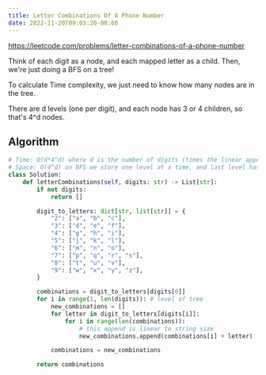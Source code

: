 ```yaml
---
title: Letter Combinations Of A Phone Number
date: 2022-11-20T09:03:20-08:00
---
```


https://leetcode.com/problems/letter-combinations-of-a-phone-number

Think of each digit as a node, and each mapped letter as a child. Then, we're just doing a BFS on a tree!

To calculate Time complexity, we just need to know how many nodes are in the tree.

There are d levels (one per digit), and each node has 3 or 4 children, so that's 4^d nodes.


## Algorithm

```python
# Time: O(d*4^d) where d is the number of digits (times the linear append operation)
# Space: O(4^d) on BFS we store one level at a time, and last level has half of the nodes
class Solution:
    def letterCombinations(self, digits: str) -> List[str]:
        if not digits:
            return []

        digit_to_letters: dict[str, list[str]] = {
            "2": ["a", "b", "c"],
            "3": ["d", "e", "f"],
            "4": ["g", "h", "i"],
            "5": ["j", "k", "l"],
            "6": ["m", "n", "o"],
            "7": ["p", "q", "r", "s"],
            "8": ["t", "u", "v"],
            "9": ["w", "x", "y", "z"],
        }

        combinations = digit_to_letters[digits[0]]
        for i in range(1, len(digits)): # level of tree
            new_combinations = []
            for letter in digit_to_letters[digits[i]]:
                for i in range(len(combinations)):
                    # this append is linear to string size
                    new_combinations.append(combinations[i] + letter)

            combinations = new_combinations

        return combinations

```


